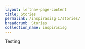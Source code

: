 ```yaml
---
layout: leftnav-page-content
title: Stories
permalink: /inspirasisg-1/stories/
breadcrumb: Stories
collection_name: inspirasisg
---
```


Testing
